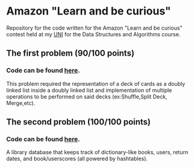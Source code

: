 # Amazon "Learn and be curious" 

Repository for the code written for the Amazon "Learn and be curious" contest held at my [UNI](https://ac.tuiasi.ro/) for the Data Structures and Algorithms course. 

## The first problem (90/100 points)
### Code can be found [here](https://github.com/lukapopovici/concurs_amazon_SD/tree/main/problema1/AMAZON).
This problem required the representation of a deck of cards as a doubly linked list inside a doubly linked list and implementation of multiple operations to be performed on said decks (ex:Shuffle,Split Deck, Merge,etc).<br>

## The second problem (100/100 points)
### Code can be found [here](https://github.com/lukapopovici/concurs_amazon_SD/tree/main/problema2).
A library database that keeps track of dictionary-like books, users, return dates, and book/userscores (all powered by hashtables).
